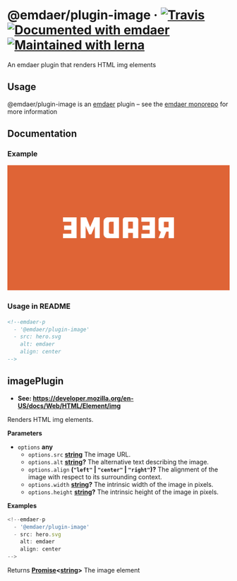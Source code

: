 <!--
  This file was generated by emdaer

  Its template can be found at .emdaer/README.emdaer.md
-->

<h1 id="-emdaer-plugin-image-travis-documented-with-emdaer-maintained-with-lerna">@emdaer/plugin-image · <a href="https://travis-ci.org/emdaer/emdaer/"><img src="https://img.shields.io/travis/emdaer/emdaer.svg?style=flat-square" alt="Travis"></a> <a href="https://github.com/emdaer/emdaer"><img src="https://img.shields.io/badge/📓-documented%20with%20emdaer-F06632.svg?style=flat-square" alt="Documented with emdaer"></a> <a href="https://lernajs.io/"><img src="https://img.shields.io/badge/🐉-maintained%20with%20lerna-cc00ff.svg?style=flat-square" alt="Maintained with lerna"></a></h1>
<p>An emdaer plugin that renders HTML img elements</p>
<h2 id="usage">Usage</h2>
<p>@emdaer/plugin-image is an <a href="https://github.com/emdaer/emdaer/">emdaer</a> plugin – see the <a href="https://github.com/emdaer/emdaer/">emdaer monorepo</a> for more information</p>
<h2 id="documentation">Documentation</h2>
<h3 id="example">Example</h3>
<p align="center"><img src="hero.svg" alt="emdaer"></p>

<h3 id="usage-in-readme">Usage in README</h3>

```md
<!--emdaer-p
  - '@emdaer/plugin-image'
  - src: hero.svg
    alt: emdaer
    align: center
-->
```
<!-- Generated by documentation.js. Update this documentation by updating the source code. -->
<h2 id="imageplugin">imagePlugin</h2>
<ul>
<li><strong>See: <a href="https://developer.mozilla.org/en-US/docs/Web/HTML/Element/img">https://developer.mozilla.org/en-US/docs/Web/HTML/Element/img</a></strong></li>
</ul>
<p>Renders HTML img elements.</p>
<p><strong>Parameters</strong></p>
<ul>
<li><code>options</code> <strong>any</strong> <ul>
<li><code>options.src</code> <strong><a href="https://developer.mozilla.org/en-US/docs/Web/JavaScript/Reference/Global_Objects/String">string</a></strong> The image URL.</li>
<li><code>options.alt</code> <strong><a href="https://developer.mozilla.org/en-US/docs/Web/JavaScript/Reference/Global_Objects/String">string</a>?</strong> The alternative text describing the image.</li>
<li><code>options.align</code> <strong>(<code>&quot;left&quot;</code> | <code>&quot;center&quot;</code> | <code>&quot;right&quot;</code>)?</strong> The alignment of the image with respect to its surrounding context.</li>
<li><code>options.width</code> <strong><a href="https://developer.mozilla.org/en-US/docs/Web/JavaScript/Reference/Global_Objects/String">string</a>?</strong> The intrinsic width of the image in pixels.</li>
<li><code>options.height</code> <strong><a href="https://developer.mozilla.org/en-US/docs/Web/JavaScript/Reference/Global_Objects/String">string</a>?</strong> The intrinsic height of the image in pixels.</li>
</ul>
</li>
</ul>
<p><strong>Examples</strong></p>

```javascript
<!--emdaer-p
  - '@emdaer/plugin-image'
  - src: hero.svg
    alt: emdaer
    align: center
-->
```
<p>Returns <strong><a href="https://developer.mozilla.org/en-US/docs/Web/JavaScript/Reference/Global_Objects/Promise">Promise</a>&lt;<a href="https://developer.mozilla.org/en-US/docs/Web/JavaScript/Reference/Global_Objects/String">string</a>&gt;</strong> The image element</p>
